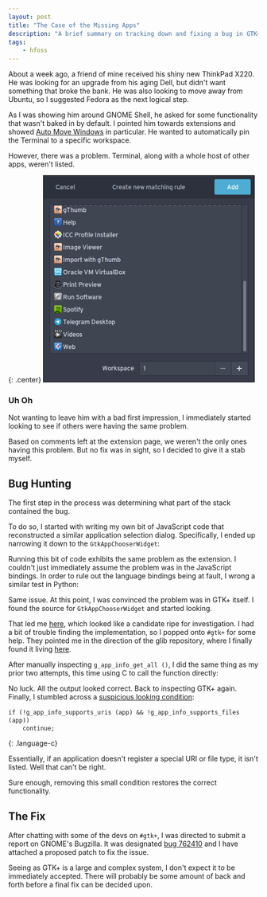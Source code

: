 ```yaml
---
layout: post
title: "The Case of the Missing Apps"
description: "A brief summary on tracking down and fixing a bug in GTK+."
tags:
    - hfoss
---
```


About a week ago, a friend of mine received his shiny new ThinkPad X220. He was
looking for an upgrade from his aging Dell, but didn't want something that
broke the bank. He was also looking to move away from Ubuntu, so I suggested
Fedora as the next logical step.

As I was showing him around GNOME Shell, he asked for some functionality that
wasn't baked in by default. I pointed him towards extensions and showed
[Auto Move Windows](https://extensions.gnome.org/extension/16/auto-move-windows/)
in particular. He wanted to automatically pin the Terminal to a specific
workspace.

However, there was a problem. Terminal, along with a whole host of other apps,
weren't listed.

{: .center}
![The offending GtkAppChooserWidget part of the extension preferences.](/assets/article_images/2016-02-21-the-case-of-the-missing-apps/GtkAppChooserWidget.png "GTKAppChooserWidget")

### Uh Oh

Not wanting to leave him with a bad first impression, I immediately started
looking to see if others were having the same problem.

Based on comments left at the extension page, we weren't the only ones having
this problem. But no fix was in sight, so I decided to give it a stab myself.

## Bug Hunting

The first step in the process was determining what part of the stack
contained the bug.

To do so, I started with writing my own bit of JavaScript code that
reconstructed a similar application selection dialog. Specifically, I ended
up narrowing it down to the `GtkAppChooserWidget`:

<script src="https://gist.github.com/craigcabrey/cea560f4823f69211bd8.js">
</script>

Running this bit of code exhibits the same problem as the extension. I couldn't
just immediately assume the problem was in the JavaScript bindings. In order to
rule out the language bindings being at fault, I wrong a similar test in
Python:

<script src="https://gist.github.com/craigcabrey/faf955ff7bc278e557d5.js">
</script>

Same issue. At this point, I was convinced the problem was in GTK+ itself. I
found the source for `GtkAppChooserWidget` and started looking.

That led me
[here](https://github.com/GNOME/gtk/blob/master/gtk/gtkappchooserwidget.c#L786),
which looked like a candidate ripe for investigation. I had a bit of trouble
finding the implementation, so I popped onto `#gtk+` for some help. They
pointed me in the direction of the glib repository, where I finally found it
living
[here](https://github.com/GNOME/glib/blob/cd1eba043c90da3aee8f5cd51b205b2e2c16f08e/gio/gdesktopappinfo.c#L4251).

After manually inspecting `g_app_info_get_all ()`, I did the same thing as my
prior two attempts, this time using C to call the function directly:

<script src="https://gist.github.com/craigcabrey/b4c4b1c7cb1607489f0d.js">
</script>

No luck. All the output looked correct. Back to inspecting GTK+ again. Finally,
I stumbled across a [suspicious looking condition](https://github.com/GNOME/gtk/blob/master/gtk/gtkappchooserwidget.c#L558-L560):

~~~
if (!g_app_info_supports_uris (app) && !g_app_info_supports_files (app))
    continue;
~~~
{: .language-c}

Essentially, if an application doesn't register a special URI or file type, it
isn't listed. Well that can't be right.

Sure enough, removing this small condition restores the correct functionality.

## The Fix

After chatting with some of the devs on `#gtk+`, I was directed to submit a
report on GNOME's Bugzilla. It was designated
[bug 762410](https://bugzilla.gnome.org/show_bug.cgi?id=762410) and I have
attached a proposed patch to fix the issue.

Seeing as GTK+ is a large and complex system, I don't expect it to be
immediately accepted. There will probably be some amount of back and forth
before a final fix can be decided upon.
